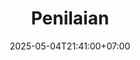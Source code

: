---
weight: 999
title: "Penilaian"
description: ""
icon: "article"
date: "2025-05-04T21:41:00+07:00"
lastmod: "2025-05-04T21:41:00+07:00"
draft: false
toc: true
---